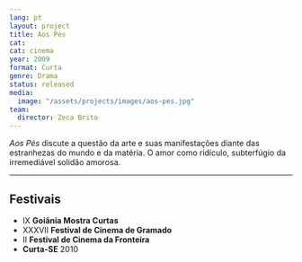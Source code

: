 ```yaml
---
lang: pt
layout: project
title: Aos Pés
cat:
cat: cinema
year: 2009
format: Curta
genre: Drama
status: released
media:
  image: "/assets/projects/images/aos-pes.jpg"
team:
  director: Zeca Brito
---
```


_Aos Pés_ discute a questão da arte e suas manifestações diante das estranhezas do mundo e da matéria. O amor como ridículo, subterfúgio da irremediável solidão amorosa.

---

## Festivais

* IX **Goiânia Mostra Curtas**
* XXXVII **Festival de Cinema de Gramado**
* II **Festival de Cinema da Fronteira**
* **Curta-SE** 2010
